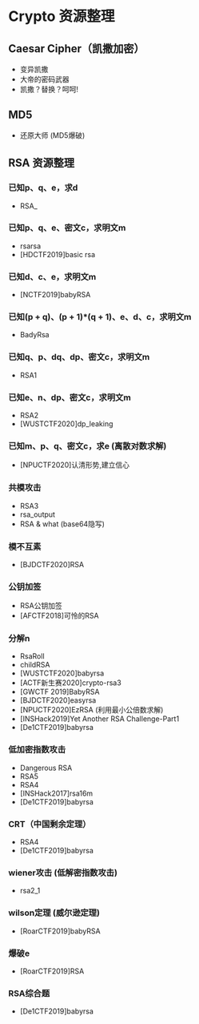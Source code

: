 # Crypto 资源整理

## Caesar Cipher（凯撒加密）
- 变异凯撒
- 大帝的密码武器
- 凯撒？替换？呵呵!

## MD5
- 还原大师 (MD5爆破)

## RSA 资源整理
### 已知p、q、e，求d
- RSA_

### 已知p、q、e、密文c，求明文m
- rsarsa
- [HDCTF2019]basic rsa

### 已知d、c、e，求明文m
- [NCTF2019]babyRSA

### 已知(p + q)、(p + 1)*(q + 1)、e、d、c，求明文m
- BadyRsa

### 已知q、p、dq、dp、密文c，求明文m
- RSA1

### 已知e、n、dp、密文c，求明文m
- RSA2
- [WUSTCTF2020]dp_leaking

### 已知m、p、q、密文c，求e (离散对数求解)
- [NPUCTF2020]认清形势,建立信心

### 共模攻击
- RSA3
- rsa_output
- RSA & what (base64隐写)

### 模不互素
- [BJDCTF2020]RSA

### 公钥加签
- RSA公钥加签
- [AFCTF2018]可怜的RSA

### 分解n
- RsaRoll
- childRSA
- [WUSTCTF2020]babyrsa
- [ACTF新生赛2020]crypto-rsa3
- [GWCTF 2019]BabyRSA
- [BJDCTF2020]easyrsa
- [NPUCTF2020]EzRSA (利用最小公倍数求解)
- [INSHack2019]Yet Another RSA Challenge-Part1
- [De1CTF2019]babyrsa

### 低加密指数攻击
- Dangerous RSA
- RSA5
- RSA4
- [INSHack2017]rsa16m
- [De1CTF2019]babyrsa

### CRT（中国剩余定理）
- RSA4
- [De1CTF2019]babyrsa

### wiener攻击 (低解密指数攻击)
- rsa2_1

### wilson定理 (威尔逊定理)
- [RoarCTF2019]babyRSA

### 爆破e
- [RoarCTF2019]RSA

### RSA综合题
- [De1CTF2019]babyrsa
